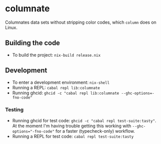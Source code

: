 # columnate

Columnates data sets without stripping color codes, which `column` does on
Linux.

## Building the code

* To build the project: `nix-build release.nix`

## Development

* To enter a development environment: `nix-shell`
* Running a REPL: `cabal repl lib:columnate`
* Running ghcid: `ghcid -c "cabal repl lib:columnate --ghc-options=-fno-code"`

### Testing

* Running ghcid for test code: `ghcid -c "cabal repl test-suite:tasty"`. At the
  moment I'm having trouble getting this working with
  `--ghc-options="-fno-code"` for a faster (typecheck-only) workflow.
* Running a REPL for test code: `cabal repl test-suite:tasty`
